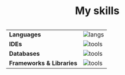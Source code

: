 
<div align="center" style="display: flex; align-items: center; justify-content: center; flex-direction: row;">
  <h1 style="margin-right: 10px;">My skills</h1>
</div>



<div align="center">
  <table>
    <tr>
      <td><b>Languages</b></td>
      <td>
        <img title="Languages" alt="langs" src="https://skillicons.dev/icons?i=js,cs,c" />
      </td>
    </tr>
    <tr>
      <td><b>IDEs</b></td>
      <td>
        <img title="IDE" alt="tools" src="https://skillicons.dev/icons?i=vscode,visualstudio,vim" />
      </td>
    </tr>
    <tr>
      <td><b>Databases</b></td>
      <td>
        <img title="Tools" alt="tools" src="https://skillicons.dev/icons?i=sqlite,postgres" />
      </td>
    </tr>
    <tr>
      <td><b>Frameworks & Libraries</b></td>
      <td>
        <img title="Tools" alt="tools" src="https://skillicons.dev/icons?i=nodejs,ts,angular,dotnet" />
      </td>
    </tr>
  </table>
</div>







